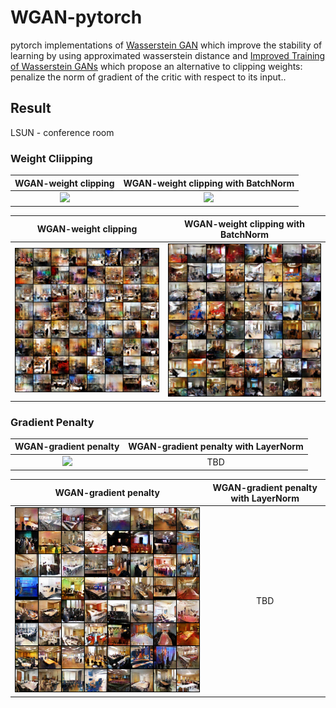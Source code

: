 # WGAN-pytorch
pytorch implementations of [Wasserstein GAN](https://arxiv.org/abs/1701.07875) which improve the stability of learning by using approximated wasserstein distance and [Improved Training of Wasserstein GANs](https://arxiv.org/abs/1704.00028) which propose an alternative to clipping weights: penalize the norm of gradient of the critic with respect to its input..


## Result

LSUN - conference room

### Weight Cliipping

 |WGAN-weight clipping | WGAN-weight clipping with BatchNorm|                                   
 |:---: | :---:|                                       
 |<img src="./assets/wgan-wc-LSUN_conference_room.gif">|<img src="./assets/wgan-wc-bn-LSUN_conference_room.gif">|


 |WGAN-weight clipping | WGAN-weight clipping with BatchNorm|                                   
 |:---: | :---:|                                       
 |<img src="./assets/wgan-wc-LSUN_conference_room.png">|<img src="./assets/WGAN-wc-bn-LSUN_conference_room.png">|

### Gradient Penalty

 |WGAN-gradient penalty | WGAN-gradient penalty with LayerNorm|                                   
 |:---: | :---:|                                       
 |<img src="./assets/wgan-gp-LSUN_conference_room.gif">|TBD|
 
 
  |WGAN-gradient penalty | WGAN-gradient penalty with LayerNorm|                                   
 |:---: | :---:|                                       
 |<img src="./assets/wgan-gp-LSUN_conference_room.png">|TBD|